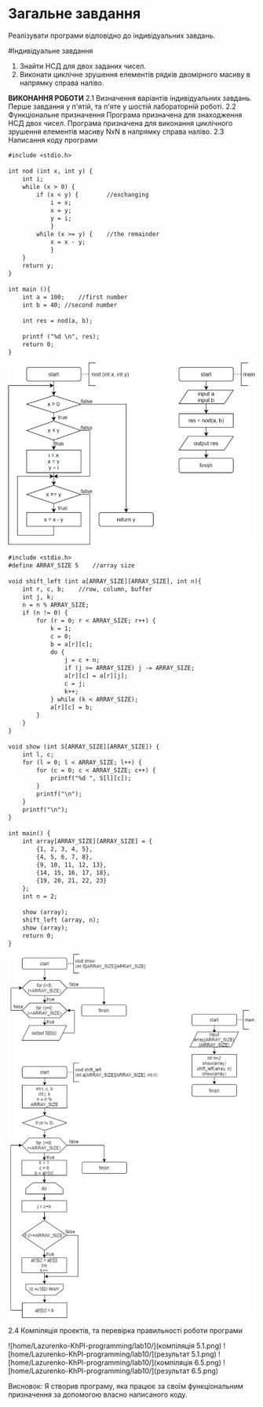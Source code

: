 # Загальне завдання
Реалізувати програми відповідно до індивідуальних завдань.

#Індивідуальне завдання
1. Знайти НСД для двох заданих чисел.
2. Виконати циклічне зрушення елементів рядків двомірного масиву в напрямку справа наліво. 

**ВИКОНАННЯ РОБОТИ**
2.1 Визначення варіантів індивідуальних завдань.
	Перше завдання у п'ятій, та п'яте у шостій лабораторній роботі.
2.2 Функціональне призначення
	Програма призначена для знаходження НСД двох чисел.
	Програма призначена для виконання циклічного зрушення елементів масиву NxN в напрямку справа наліво.
2.3 Написання коду програми
```
#include <stdio.h>

int nod (int x, int y) {
	int i;
	while (x > 0) {
		if (x < y) {		//exchanging
			i = x;
			x = y;
			y = i;
			}
		while (x >= y) {	//the remainder
			x = x - y;
			}			
	}
	return y;
}

int main (){
	int a = 100;	//first number
	int b = 40;	//second number
	
	int res = nod(a, b);
		
	printf ("%d \n", res);
	return 0;
}
```

![home/Lazurenko-KhPI-programming/lab10/](лаб05.1.png)
```
#include <stdio.h>
#define ARRAY_SIZE 5	//array size

void shift_left (int a[ARRAY_SIZE][ARRAY_SIZE], int n){
	int r, c, b;	//row, column, buffer
	int j, k;
	n = n % ARRAY_SIZE;
	if (n != 0) {
		for (r = 0; r < ARRAY_SIZE; r++) {
			k = 1;
			c = 0;
			b = a[r][c];
			do {
				j = c + n;
				if (j >= ARRAY_SIZE) j -= ARRAY_SIZE;
				a[r][c] = a[r][j];
				c = j;
				k++;
			} while (k < ARRAY_SIZE);
			a[r][c] = b;
		}
	}	
}

void show (int S[ARRAY_SIZE][ARRAY_SIZE]) {
	int l, c;
	for (l = 0; l < ARRAY_SIZE; l++) {
		for (c = 0; c < ARRAY_SIZE; c++) {
			printf("%d ", S[l][c]);
		}
		printf("\n");
	}
	printf("\n");	
}

int main() {
	int array[ARRAY_SIZE][ARRAY_SIZE] = {
		{1, 2, 3, 4, 5},
		{4, 5, 6, 7, 8},
		{9, 10, 11, 12, 13},
		{14, 15, 16, 17, 18},
		{19, 20, 21, 22, 23}
	};
	int n = 2;
	
	show (array);
	shift_left (array, n);
	show (array);
	return 0;
}
```
![home/Lazurenko-KhPI-programming/lab10/](лаб06.5.png)

2.4 Компіляція проектів, та перевірка правильності роботи програми

![home/Lazurenko-KhPI-programming/lab10/](компіляція 5.1.png)
![home/Lazurenko-KhPI-programming/lab10/](результат 5.1.png)
![home/Lazurenko-KhPI-programming/lab10/](компіляція 6.5.png)
![home/Lazurenko-KhPI-programming/lab10/](результат 6.5.png)

Висновок:
Я створив програму, яка працює за своїм функціональним призначення за допомогою власно написаного коду.
